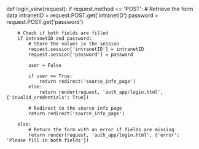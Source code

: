 def login_view(request):
    if request.method == 'POST':
        # Retrieve the form data
        intranetID = request.POST.get('intranetID')
        password = request.POST.get('password')

        # Check if both fields are filled
        if intranetID and password:
            # Store the values in the session
            request.session['intranetID'] = intranetID
            request.session['password'] = password

            user = False

            if user == True:
                return redirect('source_info_page')
            else:
                return render(request, 'auth_app/login.html', {'invalid_credentials': True})

            # Redirect to the source info page
            return redirect('source_info_page')
            
        else:
            # Return the form with an error if fields are missing
            return render(request, 'auth_app/login.html', {'error': 'Please fill in both fields'})
        

<script>
    // Trigger an alert if credentials are invalid
    "{% if invalid_credentials %}"
    alert("Invalid credentials. Please try again.");
    "{% endif %}"
</script>